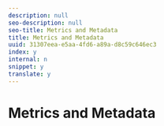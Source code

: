 ```yaml
---
description: null
seo-description: null
seo-title: Metrics and Metadata
title: Metrics and Metadata
uuid: 31307eea-e5aa-4fd6-a89a-d8c59c646ec3
index: y
internal: n
snippet: y
translate: y
---
```


# Metrics and Metadata

